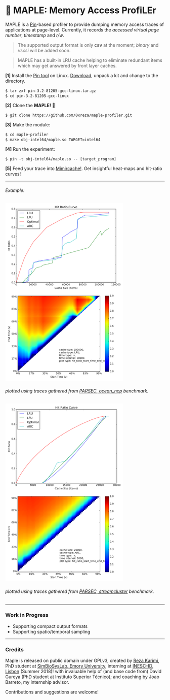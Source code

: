 # :maple_leaf: MAPLE: **M**emory **A**ccess **P**rofi**LE**r

MAPLE is a [Pin](https://software.intel.com/en-us/articles/pin-a-dynamic-binary-instrumentation-tool)-based profiler to provide dumping memory access traces of applications at page-level. Currently, it records the _accessed virtual page number_, _timestamp_ and _r/w_. 
> The supported output format is only **csv** at the moment; _binary_ and _vscsi_ will be added soon.

> MAPLE has a built-in LRU cache helping to eliminate redundant items which may get answered by front layer caches.

**[1]** Install the [Pin tool](https://software.intel.com/en-us/articles/pin-a-dynamic-binary-instrumentation-tool)  on Linux. [Download](https://software.intel.com/en-us/articles/pin-a-binary-instrumentation-tool-downloads), unpack a kit and change to the directory.

    $ tar zxf pin-3.2-81205-gcc-linux.tar.gz
    $ cd pin-3.2-81205-gcc-linux

**[2]** Clone the __MAPLE!__ :maple_leaf:

    $ git clone https://github.com/0xreza/maple-profiler.git

**[3]** Make the module:

    $ cd maple-profiler
    $ make obj-intel64/maple.so TARGET=intel64

**[4]** Run the experiment:

    $ pin -t obj-intel64/maple.so -- [target_program]

**[5]** Feed your trace into [Mimircache!](http://mimircache.info/). Get insightful heat-maps and hit-ratio curves! 


****

###### Example:

<div style="display:block; width: 100%;">


<img alt="mimircache maple hit-ratio curve" style="float: left;"  height="280" src="hrc_ocean_ncp.png" />

<img alt="mimircache maple heatmap" height="280"  src="heatmap_ocean_ncp.png" />

</div>

###### _plotted using traces gathered from [PARSEC, ocean_ncp](http://parsec.cs.princeton.edu) benchmark._


<img alt="mimircache maple hit-ratio curve" style="float: left;"  height="280" src="hrc.png" />

<img alt="mimircache maple heatmap" height="280"  src="heatmap.png" />

</div>

###### _plotted using traces gathered from [PARSEC, streamcluster](http://parsec.cs.princeton.edu) benchmark._

------------------------
### Work in Progress

-   Supporting compact output formats
-   Supporting spatio/temporal sampling 

------------------------
### Credits
Maple is released on public domain under GPLv3, created by [Reza Karimi](http://0xreza.com), PhD student at [SimBioSysLab, Emory University](https://simbiosyslab.github.io/), interning at [INESC-ID, Lisbon](http://inesc-id.pt) (Summer 2018)! with invaluable help of (and base code from) David Gureya (PhD student at Instituto Superior Técnico); and coaching by Joao Barreto, my internship advisor.

Contributions and suggestions are welcome!
